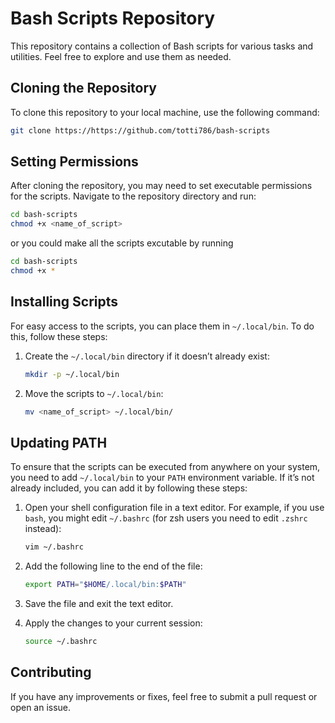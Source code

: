 # Bash Scripts Repository

This repository contains a collection of Bash scripts for various tasks and utilities. Feel free to explore and use them as needed.

## Cloning the Repository

To clone this repository to your local machine, use the following command:

```bash
git clone https://https://github.com/totti786/bash-scripts
```


## Setting Permissions

After cloning the repository, you may need to set executable permissions for the scripts. Navigate to the repository directory and run:

```bash
cd bash-scripts
chmod +x <name_of_script>
```

or you could make all the scripts excutable by running 

```bash
cd bash-scripts
chmod +x *
```

## Installing Scripts

For easy access to the scripts, you can place them in `~/.local/bin`. To do this, follow these steps:

1. Create the `~/.local/bin` directory if it doesn’t already exist:

    ```bash
    mkdir -p ~/.local/bin
    ```

2. Move the scripts to `~/.local/bin`:

    ```bash
    mv <name_of_script> ~/.local/bin/
    ```

## Updating PATH

To ensure that the scripts can be executed from anywhere on your system, you need to add `~/.local/bin` to your `PATH` environment variable. If it’s not already included, you can add it by following these steps:


1. Open your shell configuration file in a text editor. For example, if you use `bash`, you might edit `~/.bashrc` (for zsh users you need to edit `.zshrc` instead):

    ```bash
    vim ~/.bashrc
    ```

2. Add the following line to the end of the file:

    ```bash
    export PATH="$HOME/.local/bin:$PATH"
    ```

3. Save the file and exit the text editor.

4. Apply the changes to your current session:

    ```bash
    source ~/.bashrc
    ```


## Contributing

If you have any improvements or fixes, feel free to submit a pull request or open an issue.

